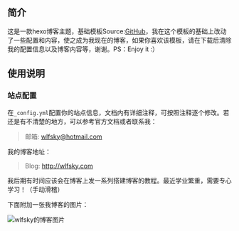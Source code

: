 ## 简介

这是一款hexo博客主题，基础模板Source:[GitHub](https://github.com/iissnan/hexo-theme-next)，我在这个模板的基础上改动了一些配置和内容，使之成为我现在的博客，如果你喜欢该模板，请在下载后清除我的配置信息以及博客内容等，谢谢。PS：Enjoy it :）

## 使用说明

### 站点配置
在`_config.yml`配置你的站点信息，文档内有详细注释，可按照注释逐个修改。若还是有不清楚的地方，可以参考官方文档或者联系我：
> 邮箱: wlfsky@hotmail.com

我的博客地址：

> Blog: http://wlfsky.com

我后期有时间应该会在博客上发一系列搭建博客的教程。最近学业繁重，需要专心学习！（手动滑稽）

下面附加一张我博客的图片：

![wlfsky的博客图片](wlfskyblog.png)
